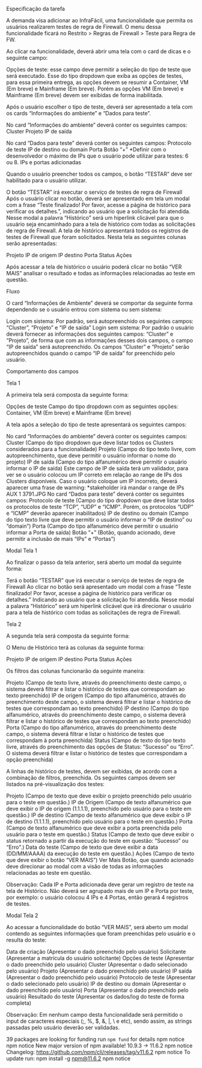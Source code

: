 Especificação da tarefa

A demanda visa adicionar ao InfraFácil, uma funcionalidade que permita os usuários realizarem testes de regra de Firewall. O menu dessa funcionalidade ficará no Restrito > Regras de Firewall > Teste para Regra de FW.

Ao clicar na funcionalidade, deverá abrir uma tela com o card de dicas e o seguinte campo:

Opções de teste: esse campo deve permitir a seleção do tipo de teste que será executado. Esse do tipo dropdown que exiba as opções de testes, para essa primeira entrega, as opções devem se resumir a Container, VM (Em breve) e Mainframe (Em breve). Porém as opções VM (Em breve) e Mainframe (Em breve) devem ser exibidas de forma inabilitada.

Após o usuário escolher o tipo de teste, deverá ser apresentado a tela com os cards “Informações do ambiente” e “Dados para teste”.

No card “Informações do ambiente” deverá conter os seguintes campos:
Cluster
Projeto
IP de saída

 
No card “Dados para teste” deverá conter os seguintes campos:
Protocolo de teste
IP de destino ou domain
Porta
Botão “+” *Definir com o desenvolvedor o máximo de IPs que o usuário pode utilizar para testes: 6 ou 8.
IPs e portas adicionadas

Quando o usuário preencher todos os campos, o botão “TESTAR” deve ser habilitado para o usuário utilizar.

O botão “TESTAR” irá executar o serviço de testes de regra de Firewall
Após o usuário clicar no botão, deverá ser apresentado em tela um modal com a frase “Teste finalizado! Por favor, acesse a página de histórico para verificar os detalhes.”, indicando ao usuário que a solicitação foi atendida.
Nesse modal a palavra “Histórico” será um hiperlink clicável para que o usuário seja encaminhado para a tela de histórico com todas as solicitações de regra de Firewall.
A tela de histórico apresentará todos os registros de testes de Firewall que foram solicitados. Nesta tela as seguintes colunas serão apresentadas:

Projeto
IP de origem
IP destino
Porta
Status
Ações

Após acessar a tela de histórico o usuário poderá clicar no botão “VER MAIS” analisar o resultado e todas as informações relacionadas ao teste em questão.


Fluxo

O card “Informações de Ambiente” deverá se comportar da seguinte forma dependendo se o usuário entrou com sistema ou sem sistema:

Login com sistema:
Por padrão, será autopreenchido os seguintes campos: “Cluster”, “Projeto” e “IP de saída”
Login sem sistema:
Por padrão o usuário deverá fornecer as informações dos seguintes campos: “Cluster” e “Projeto”, de forma que com as informações desses dois campos, o campo “IP de saída” será autopreenchido.
Os campos “Cluster” e “Projeto” serão autopreenchidos quando o campo “IP de saída” for preenchido pelo usuário.

Comportamento dos campos

Tela 1

A primeira tela será composta da seguinte forma:

Opções de teste
Campo do tipo dropdown com as seguintes opções: Container, VM (Em breve) e Mainframe (Em breve)

A tela após a seleção do tipo de teste apresentará os seguintes campos:

No card “Informações do ambiente” deverá conter os seguintes campos:
Cluster (Campo do tipo dropdown que deve listar todos os Clusters considerados para a funcionalidade)
Projeto (Campo do tipo texto livre, com autopreenchimento, que deve permitir o usuário informar o nome do projeto)
IP de saída (Campo do tipo alfanumérico deve permitir o usuário informar o IP de saída)
Este campo de IP de saída terá um validador, para ver se o usuário colocou um IP correto em relação ao range de IPs dos Clusters disponíveis. Caso o usuário coloque um IP incorreto, deverá aparecer uma frase de warning: *stakeholder irá mandar o range de IPs
AUX 1 3791.JPG
No card “Dados para teste” deverá conter os seguintes campos:
Protocolo de teste (Campo do tipo dropdown que deve listar todos os protocolos de teste “TCP”, “UDP” e “ICMP". Porém, os protocolos “UDP” e “ICMP" deverão aparecer inabilitados)
IP de destino ou domain (Campo do tipo texto livre que deve permitir o usuário informar o “IP de destino” ou “domain”)
Porta (Campo do tipo alfanumérico deve permitir o usuário informar a Porta de saída)
Botão “+” (Botão, quando acionado, deve permitir a inclusão de mais “IPs” e “Portas”)

Modal Tela 1

Ao finalizar o passo da tela anterior, será aberto um modal da seguinte forma:

Terá o botão “TESTAR” que irá executar o serviço de testes de regra de Firewall
Ao clicar no botão será apresentado um modal com a frase “Teste finalizado! Por favor, acesse a página de histórico para verificar os detalhes.” Indicando ao usuário que a solicitação foi atendida.
Nesse modal a palavra “Histórico” será um hiperlink clicável que irá direcionar o usuário para a tela de histórico com todas as solicitações de regra de Firewall.

Tela 2

A segunda tela será composta da seguinte forma:

O Menu de Histórico terá as colunas da seguinte forma:
                      
Projeto 
IP de origem
IP destino
Porta
Status
Ações
 

Os filtros das colunas funcionarão da seguinte maneira:

Projeto (Campo de texto livre, através do preenchimento deste campo, o sistema deverá filtrar e listar o histórico de testes que correspondam ao texto preenchido)
IP de origem (Campo do tipo alfanumérico, através do preenchimento deste campo, o sistema deverá filtrar e listar o histórico de testes que correspondam ao texto preenchido)
IP destino (Campo do tipo alfanumérico, através do preenchimento deste campo, o sistema deverá filtrar e listar o histórico de testes que correspondam ao texto preenchido)
Porta (Campo do tipo alfanumérico, através do preenchimento deste campo, o sistema deverá filtrar e listar o histórico de testes que correspondam à porta preenchida)
Status (Campo de texto do tipo texto livre, através do preenchimento das opções de Status: “Sucesso” ou “Erro". O sistema deverá filtrar e listar o histórico de testes que correspondam a opção preenchida)
 

A linhas de histórico de testes, devem ser exibidas, de acordo com a combinação de filtros, preenchida. Os seguintes campos devem ser listados na pré-visualização dos testes:

Projeto (Campo de texto que deve exibir o projeto preenchido pelo usuário para o teste em questão.)
IP de Origem (Campo de texto alfanumérico que deve exibir o IP de origem (1.1.1.1), preenchido pelo usuário para o teste em questão.)
IP de destino (Campo de texto alfanumérico que deve exibir o IP de destino (1.1.1.1), preenchido pelo usuário para o teste em questão.)
Porta (Campo de texto alfanumérico que deve exibir a porta preenchida pelo usuário para o teste em questão.)
Status (Campo de texto que deve exibir o status retornado a partir da execução do teste em questão: “Sucesso” ou “Erro".)
Data do teste (Campo de texto que deve exibir a data (DD/MM/AAAA) da execução do teste em questão.)
Ações (Campo de texto que deve exibir o botão “VER MAIS”)
Ver Mais Botão, que quando acionado deve direcionar ao modal com a visão de todas as informações relacionadas ao teste em questão.

Observação: Cada IP e Porta adicionada deve gerar um registro de teste na tela de Histórico. Não deverá ser agrupado mais de um IP e Porta por teste, por exemplo: o usuário colocou 4 IPs e 4 Portas, então gerará 4 registros de testes.

Modal Tela 2

Ao acessar a funcionalidade do botão “VER MAIS”, será aberto um modal contendo as seguintes informações que foram preenchidas pelo usuário e o resulta do teste:

Data de criação (Apresentar o dado preenchido pelo usuário)
Solicitante (Apresentar a matrícula do usuário solicitante)
Opções de teste (Apresentar o dado preenchido pelo usuário)
Cluster (Apresentar o dado selecionado pelo usuário)
Projeto (Apresentar o dado preenchido pelo usuário)
IP saída (Apresentar o dado preenchido pelo usuário)
Protocolo de teste (Apresentar o dado selecionado pelo usuário)
IP de destino ou domain (Apresentar o dado preenchido pelo usuário)
Porta (Apresentar o dado preenchido pelo usuário)
Resultado do teste (Apresentar os dados/log do teste de forma completa)

Observação: Em nenhum campo desta funcionalidade será permitido o input de caracteres especiais (;, %, $, &, |, \ e etc), sendo assim, as strings passadas pelo usuário deverão ser validadas.



39 packages are looking for funding
  run `npm fund` for details
npm notice
npm notice New major version of npm available! 10.9.3 -> 11.6.2
npm notice Changelog: https://github.com/npm/cli/releases/tag/v11.6.2
npm notice To update run: npm install -g npm@11.6.2
npm notice
